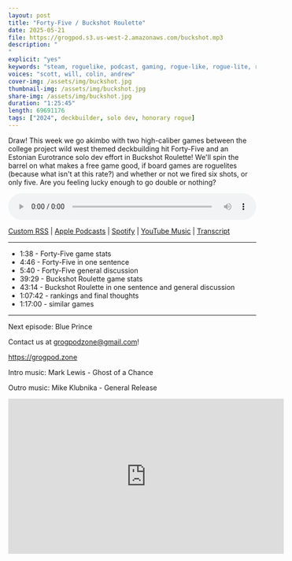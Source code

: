 ```yaml
---
layout: post
title: "Forty-Five / Buckshot Roulette"
date: 2025-05-21
file: https://grogpod.s3.us-west-2.amazonaws.com/buckshot.mp3
description: "
"
explicit: "yes" 
keywords: "steam, roguelike, podcast, gaming, rogue-like, rogue-lite, roguelite"
voices: "scott, will, colin, andrew"
cover-img: /assets/img/buckshot.jpg
thumbnail-img: /assets/img/buckshot.jpg
share-img: /assets/img/buckshot.jpg
duration: "1:25:45"
length: 69691176  
tags: ["2024", deckbuilder, solo dev, honorary rogue]
---
```


Draw! This week we go akimbo with two high-caliber games between the college project wild west themed deckbuilding hit Forty-Five and an Estonian Eurotrance solo dev effort in Buckshot Roulette! We'll spin the barrel on what makes a free game good, if board games are roguelites (because what isn't at this rate?) and whether or not we fired six shots, or only five. Are you feeling lucky enough to go double or nothing?

<div class="container">
  <audio controls style="width: 100%;">
    <source src="https://grogpod.s3.us-west-2.amazonaws.com/buckshot.mp3" type="audio/mpeg">
  </audio>
</div>

[Custom RSS](https://grogpod.zone/feed.xml) | [Apple Podcasts](https://podcasts.apple.com/us/podcast/path-of-achra/id1650474911?i=1000706630640) | [Spotify](https://open.spotify.com/episode/3Z9R76SgKaEuXjZyh5ZmIi) | [YouTube Music](https://music.youtube.com/playlist?list=PL-ShOmyMvd4jYFChE6tgj0JYG8RKK4xe0) | [Transcript](https://github.com/ScottBurger/going_rogue_podcast/blob/master/docs/transcripts/path_of_achra.txt)

---
* 1:38 - Forty-Five game stats
* 4:46 - Forty-Five in one sentence
* 5:40 - Forty-Five general discussion
* 39:29 - Buckshot Roulette game stats
* 43:14 - Buckshot Roulette in one sentence and general discussion
* 1:07:42 - rankings and final thoughts
* 1:17:00 - similar games

---

Next episode: Blue Prince

Contact us at grogpodzone@gmail.com!

https://grogpod.zone

Intro music: Mark Lewis - Ghost of a Chance

Outro music: Mike Klubnika - General Release

<div class="embed-responsive embed-responsive-16by9">
<iframe width="560" height="315" src="https://www.youtube.com/embed/5XncUsCbMeA" title="YouTube video player" frameborder="0" allow="accelerometer; autoplay; clipboard-write; encrypted-media; gyroscope; picture-in-picture" allowfullscreen></iframe>
</div>
